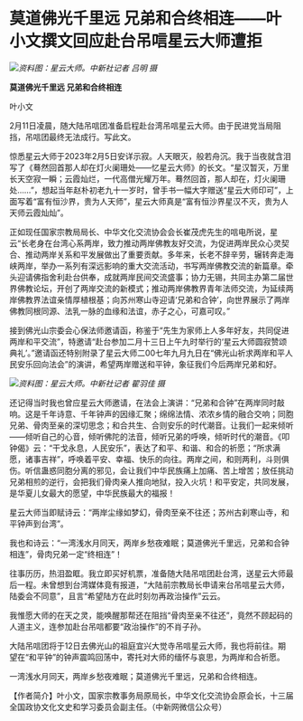 # 莫道佛光千里远 兄弟和合终相连——叶小文撰文回应赴台吊唁星云大师遭拒

![](https://inews.gtimg.com/om_bt/OOKFF9Jgyc3BhhukCryX5Jh4_7JCGh9vQJsWsffYCrXjgAA/1000)_资料图：星云大师。中新社记者
吕明 摄_

**莫道佛光千里远 兄弟和合终相连**

叶小文

2月11日凌晨，随大陆吊唁团准备启程赴台湾吊唁星云大师。由于民进党当局阻挡，吊唁团最终无法成行。写此文。

惊悉星云大师于2023年2月5日安详示寂。人天眼灭，般若舟沉。我于当夜就含泪写了《蓦然回首那人却在灯火阑珊处——忆星云大师》的长文。“星汉暂灭，万里长天空寂一瞬；云霞灿烂，一代高僧光耀万年。蓦然回首，那人却在，灯火阑珊处……”，想起当年赵朴初老九十一岁时，曾手书一幅大字赠送“星云大师印可”，上面写着“富有恒沙界，贵为人天师”，星云大师真是“富有恒沙界星汉不灭，贵为人天师云霞灿灿”。

正如现任国家宗教局局长、中华文化交流协会会长崔茂虎先生的唁电所说，星云“长老身在台湾心系两岸，致力推动两岸佛教友好交流，为促进两岸民众心灵契合、推动两岸关系和平发展做出了重要贡献。多年来，长老不辞辛劳，辗转奔走海峡两岸，举办一系列有深远影响的重大交流活动，书写两岸佛教交流的新篇章。牵头迎请佛指舍利赴台供奉，成就两岸民间交流盛事；协力无锡，共同主办第二届世界佛教论坛，开创了两岸交流的新模式；推动两岸佛教界青年法师交流，为延续两岸佛教界法谊亲情厚植根基；向苏州寒山寺迎请‘兄弟和合钟’，向世界展示了两岸佛教同根同源、法乳一脉的血缘和法谊，赤子之心，可嘉可叹。”

接到佛光山宗委会心保法师邀请函，称鉴于“先生为家师上人多年好友，共同促进两岸和平交流”，特邀请“赴台参加二月十三日上午九时举行的‘星云大师圆寂赞颂典礼’。”邀请函还特别附录了星云大师二00七年九月九日在“佛光山祈求两岸和平人民安乐回向法会”的演讲，希望两岸赠送和平钟，象征我们今后两岸兄弟和好。

![](https://inews.gtimg.com/om_bt/O7DYLS0dQMRB9kbS6_HbnVvKROGbvnloG6beLHfAuxkSIAA/1000)_资料图：星云大师。中新社记者
翟羽佳 摄_

还记得当时我也曾应星云大师邀请，在法会上演讲：“兄弟和合钟”在两岸同时敲响。这是千年诗意、千年钟声的因缘汇聚；绵绵法情、浓浓乡情的融合交响；同胞兄弟、骨肉至亲的深切思念；和合共生、合则安乐的时代潮音。让我们一起来倾听——倾听自己的心音，倾听佛陀的法音，倾听兄弟的呼唤，倾听时代的潮音。《叩钟偈》云：“干戈永息，人民安乐”，表达了和平、和谐、和合的祈愿；“所求满愿，诸事吉祥”，呼唤着平安、幸福、快乐的向往。两岸之间，和则两利，斗则俱伤。听信蛊惑同胞分离的邪见，会让我们中华民族痛上加痛、苦上增苦；放任挑动兄弟相煎的逆行，会把我们骨肉亲人推向地狱，投入火坑！和平安定，共同发展，是华夏儿女最大的愿望，中华民族最大的福报！

星云大师当即赋诗云：“两岸尘缘如梦幻，骨肉至亲不往还；苏州古刹寒山寺，和平钟声到台湾”。

我也和诗云：“一湾浅水月同天，两岸乡愁夜难眠；莫道佛光千里远，兄弟和合钟相连”，骨肉兄弟一定“终相连”！

往事历历，热泪盈眶。我立即买好机票，准备随大陆吊唁团赴台湾，送星云大师最后一程。未曾想到台湾媒体竟有报道，“大陆前宗教局长申请来台吊唁星云大师，陆委会不同意”，且言“希望陆方在此时刻勿再政治操作”云云。

我惟愿大师的在天之灵，能唤醒那帮还在阻挡“骨肉至亲不往还”，竟然不顾起码的人道主义，连参加赴台吊唁都要“政治操作”的不肖子孙。

大陆吊唁团将于12日去佛光山的祖庭宜兴大觉寺吊唁星云大师，我也将前往。期望在“和平钟”的钟声震鸣回荡中，寄托对大师的缅怀与哀思，为两岸和合祈愿。

一湾浅水月同天，两岸乡愁夜难眠；莫道佛光千里远，兄弟和合终相连。

【作者简介】叶小文，国家宗教事务局原局长，中华文化交流协会原会长，十三届全国政协文化文史和学习委员会副主任。（中新网微信公众号）

